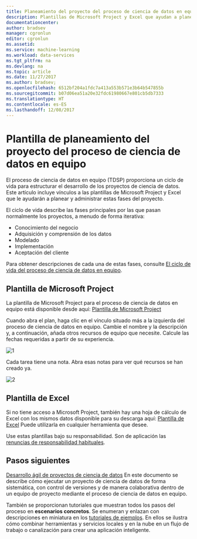 ```yaml
---
title: Planeamiento del proyecto del proceso de ciencia de datos en equipo para Azure | Microsoft Docs
description: Plantillas de Microsoft Project y Excel que ayudan a planear y administrar proyectos de ciencia de datos.
documentationcenter: 
author: bradsev
manager: cgronlun
editor: cgronlun
ms.assetid: 
ms.service: machine-learning
ms.workload: data-services
ms.tgt_pltfrm: na
ms.devlang: na
ms.topic: article
ms.date: 11/27/2017
ms.author: bradsev;
ms.openlocfilehash: 6512bf204a1fdc7a413a553b571e3b64b547855b
ms.sourcegitcommit: b07d06ea51a20e32fdc61980667e801cb5db7333
ms.translationtype: HT
ms.contentlocale: es-ES
ms.lasthandoff: 12/08/2017
---
```

# <a name="team-data-science-process-project-planning"></a>Plantilla de planeamiento del proyecto del proceso de ciencia de datos en equipo

El proceso de ciencia de datos en equipo (TDSP) proporciona un ciclo de vida para estructurar el desarrollo de los proyectos de ciencia de datos. Este artículo incluye vínculos a las plantillas de Microsoft Project y Excel que le ayudarán a planear y administrar estas fases del proyecto.

El ciclo de vida describe las fases principales por las que pasan normalmente los proyectos, a menudo de forma iterativa:

- Conocimiento del negocio
- Adquisición y comprensión de los datos
- Modelado
- Implementación
- Aceptación del cliente

Para obtener descripciones de cada una de estas fases, consulte [El ciclo de vida del proceso de ciencia de datos en equipo](https://docs.microsoft.com/azure/machine-learning/team-data-science-process/lifecycle).

 
## <a name="microsoft-project-template"></a>Plantilla de Microsoft Project

La plantilla de Microsoft Project para el proceso de ciencia de datos en equipo está disponible desde aquí: [Plantilla de Microsoft Project](https://github.com/Azure/Azure-MachineLearning-DataScience/blob/master/Team-Data-Science-Process/Project-Planning-and-Governance/Advanced%20Analytics%20Microsoft%20Project%20Plan.mpp) 

Cuando abra el plan, haga clic en el vínculo situado más a la izquierda del proceso de ciencia de datos en equipo. Cambie el nombre y la descripción y, a continuación, añada otros recursos de equipo que necesite. Calcule las fechas requeridas a partir de su experiencia.

![1](https://s3.amazonaws.com/bigdatamx/1-ms-project-templates.png)

Cada tarea tiene una nota. Abra esas notas para ver qué recursos se han creado ya.

![2](https://s3.amazonaws.com/bigdatamx/2-ms-project-template-task.png)


## <a name="excel-template"></a>Plantilla de Excel

Si no tiene acceso a Microsoft Project, también hay una hoja de cálculo de Excel con los mismos datos disponible para su descarga aquí: [Plantilla de Excel](https://github.com/Azure/Azure-MachineLearning-DataScience/blob/master/Team-Data-Science-Process/Project-Planning-and-Governance/Advanced%20Analytics%20Microsoft%20Project%20Plan.xlsx) Puede utilizarla en cualquier herramienta que desee.

Use estas plantillas bajo su responsabilidad. Son de aplicación las [renuncias de responsabilidad habituales](https://www.gnu.org/licenses/gpl-3.0.en.html).

## <a name="next-steps"></a>Pasos siguientes

[Desarrollo ágil de proyectos de ciencia de datos](agile-development.md) En este documento se describe cómo ejecutar un proyecto de ciencia de datos de forma sistemática, con control de versiones y de manera colaborativa dentro de un equipo de proyecto mediante el proceso de ciencia de datos en equipo.

También se proporcionan tutoriales que muestran todos los pasos del proceso en **escenarios concretos**. Se enumeran y enlazan con descripciones en miniatura en los [tutoriales de ejemplos](walkthroughs.md). En ellos se ilustra cómo combinar herramientas y servicios locales y en la nube en un flujo de trabajo o canalización para crear una aplicación inteligente. 

